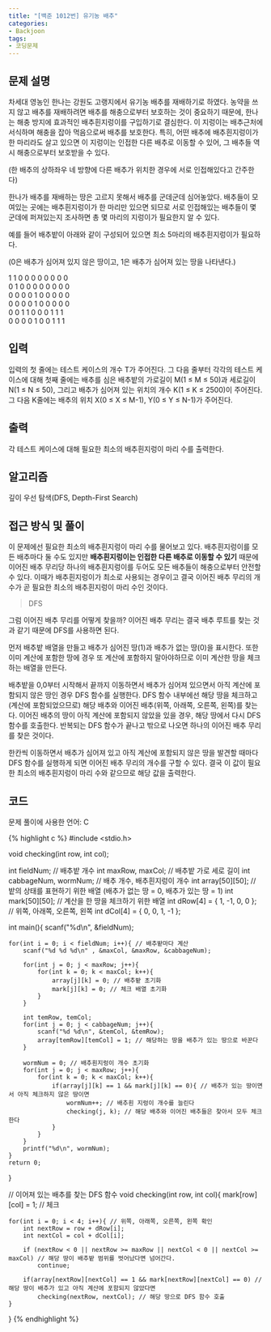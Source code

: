 ```yaml
---
title: "[백준 1012번] 유기농 배추"
categories:
- Backjoon
tags:
- 코딩문제
---
```


## 문제 설명

차세대 영농인 한나는 강원도 고랭지에서 유기농 배추를 재배하기로 하였다. 농약을 쓰지 않고 배추를 재배하려면 배추를 해충으로부터 보호하는 것이 중요하기 때문에, 한나는 해충 방지에 효과적인 배추흰지렁이를 구입하기로 결심한다. 이 지렁이는 배추근처에 서식하며 해충을 잡아 먹음으로써 배추를 보호한다. 특히, 어떤 배추에 배추흰지렁이가 한 마리라도 살고 있으면 이 지렁이는 인접한 다른 배추로 이동할 수 있어, 그 배추들 역시 해충으로부터 보호받을 수 있다.

(한 배추의 상하좌우 네 방향에 다른 배추가 위치한 경우에 서로 인접해있다고 간주한다)

한나가 배추를 재배하는 땅은 고르지 못해서 배추를 군데군데 심어놓았다. 배추들이 모여있는 곳에는 배추흰지렁이가 한 마리만 있으면 되므로 서로 인접해있는 배추들이 몇 군데에 퍼져있는지 조사하면 총 몇 마리의 지렁이가 필요한지 알 수 있다.

예를 들어 배추밭이 아래와 같이 구성되어 있으면 최소 5마리의 배추흰지렁이가 필요하다.

(0은 배추가 심어져 있지 않은 땅이고, 1은 배추가 심어져 있는 땅을 나타낸다.)

1	1	0	0	0	0	0	0	0	0<br>
0	1	0	0	0	0	0	0	0	0<br>
0	0	0	0	1	0	0	0	0	0<br>
0	0	0	0	1	0	0	0	0	0<br>
0	0	1	1	0	0	0	1	1	1<br>
0	0	0	0	1	0	0	1	1	1

## 입력

입력의 첫 줄에는 테스트 케이스의 개수 T가 주어진다. 그 다음 줄부터 각각의 테스트 케이스에 대해 첫째 줄에는 배추를 심은 배추밭의 가로길이 M(1 ≤ M ≤ 50)과 세로길이 N(1 ≤ N ≤ 50), 그리고 배추가 심어져 있는 위치의 개수 K(1 ≤ K ≤ 2500)이 주어진다. 그 다음 K줄에는 배추의 위치 X(0 ≤ X ≤ M-1), Y(0 ≤ Y ≤ N-1)가 주어진다.

## 출력

각 테스트 케이스에 대해 필요한 최소의 배추흰지렁이 마리 수를 출력한다.

## 알고리즘

깊이 우선 탐색(DFS, Depth-First Search)

## 접근 방식 및 풀이

이 문제에선 필요한 최소의 배추흰지렁이 마리 수를 물어보고 있다. 배추흰지렁이를 모든 배추마다 둘 수도 있지만 **배추흰지렁이는 인접한 다른 배추로 이동할 수 있기** 때문에 이어진 배추 무리당 하나의 배추흰지렁이를 두어도 모든 배추들이 해충으로부터 안전할 수 있다. 이때가 배추흰지렁이가 최소로 사용되는 경우이고 결국 이어진 배추 무리의 개수가 곧 필요한 최소의 배추흰지렁이 마리 수인 것이다.

> DFS

그럼 이어진 배추 무리를 어떻게 찾을까? 이어진 배추 무리는 결국 배추 루트를 찾는 것과 같기 때문에 DFS를 사용하면 된다.

먼저 배추밭 배열을 만들고 배추가 심어진 땅(1)과 배추가 없는 땅(0)을 표시한다. 또한 이미 계산에 포함한 땅에 경우 또 계산에 포함하지 말아야하므로 이미 계산한 땅을 체크하는 배열을 만든다.

배추밭을 0,0부터 시작해서 끝까지 이동하면서 배추가 심어져 있으면서 아직 계산에 포함되지 않은 땅인 경우 DFS 함수를 실행한다. DFS 함수 내부에선 해당 땅을 체크하고(계산에 포함되었으므로) 해당 배추와 이어진 배추(위쪽, 아래쪽, 오른쪽, 왼쪽)를 찾는다. 이어진 배추의 땅이 아직 계산에 포함되지 않았을 있을 경우, 해당 땅에서 다시 DFS 함수를 호출한다. 반복되는 DFS 함수가 끝나고 밖으로 나오면 하나의 이어진 배추 무리를 찾은 것이다.

한칸씩 이동하면서 배추가 심어져 있고 아직 계산에 포함되지 않은 땅을 발견할 때마다 DFS 함수를 실행하게 되면 이어진 배추 무리의 개수를 구할 수 있다. 결국 이 값이 필요한 최소의 배추흰지렁이 마리 수와 같으므로 해당 값을 출력한다.

## 코드
문제 풀이에 사용한 언어: C

{% highlight c %}
#include <stdio.h>

void checking(int row, int col);

int fieldNum; // 배추밭 개수
int maxRow, maxCol; // 배추밭 가로 세로 길이
int cabbageNum, wormNum; // 배추 개수, 배추흰지렁이 개수
int array[50][50]; // 밭의 상태를 표현하기 위한 배열 (배추가 없는 땅 = 0, 배추가 있는 땅 = 1)
int mark[50][50]; // 계산을 한 땅을 체크하기 위한 배열
int dRow[4] = { 1, -1, 0, 0 }; // 위쪽, 아래쪽, 오른쪽, 왼쪽
int dCol[4] = { 0, 0, 1, -1 };

int main(){
    scanf("%d\n", &fieldNum);
    
    for(int i = 0; i < fieldNum; i++){ // 배추밭마다 계산
        scanf("%d %d %d\n" , &maxCol, &maxRow, &cabbageNum);
        
        for(int j = 0; j < maxRow; j++){
            for(int k = 0; k < maxCol; k++){
                array[j][k] = 0; // 배추밭 초기화
                mark[j][k] = 0; // 체크 배열 초기화
            }
        }
        
        int temRow, temCol;
        for(int j = 0; j < cabbageNum; j++){
            scanf("%d %d\n", &temCol, &temRow);
            array[temRow][temCol] = 1; // 해당하는 땅을 배추가 있는 땅으로 바꾼다
        }
        
        wormNum = 0; // 배추흰지렁이 개수 초기화
        for(int j = 0; j < maxRow; j++){
            for(int k = 0; k < maxCol; k++){
                if(array[j][k] == 1 && mark[j][k] == 0){ // 배추가 있는 땅이면서 아직 체크하지 않은 땅이면
                    wormNum++; // 배추흰 지렁이 개수를 늘린다
                    checking(j, k); // 해당 배추와 이어진 배추들은 찾아서 모두 체크한다
                }
            }
        }
        printf("%d\n", wormNum);
    }
    return 0;
}

// 이어져 있는 배추를 찾는 DFS 함수
void checking(int row, int col){
    mark[row][col] = 1; // 체크
    
    for(int i = 0; i < 4; i++){ // 위쪽, 아래쪽, 오른쪽, 왼쪽 확인
        int nextRow = row + dRow[i];
        int nextCol = col + dCol[i];
        
        if (nextRow < 0 || nextRow >= maxRow || nextCol < 0 || nextCol >= maxCol) // 해당 땅이 배추밭 범위를 벗어났다면 넘어간다.
            continue;
        
        if(array[nextRow][nextCol] == 1 && mark[nextRow][nextCol] == 0) // 해당 땅이 배추가 있고 아직 계산에 포함되지 않았다면
            checking(nextRow, nextCol); // 해당 땅으로 DFS 함수 호출
    }
}
{% endhighlight %}
